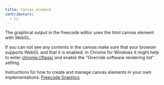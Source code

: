 ```yaml
---
title: Canvas element
contributors:
  - Cj
---
```


The graphical output in the freecode editor uses the html canvas element with WebGL.

If you can not see any contents in the canvas make sure that your browser supports WebGL and that it is enabled.
In Chrome for Windows it might help to enter <chrome://flags/> and enable the "Override software rendering list" setting.

Instructions for how to create and manage canvas elements in your own implementations:
[Freecode Graphics](legacy/Freecode_graphics.md)
